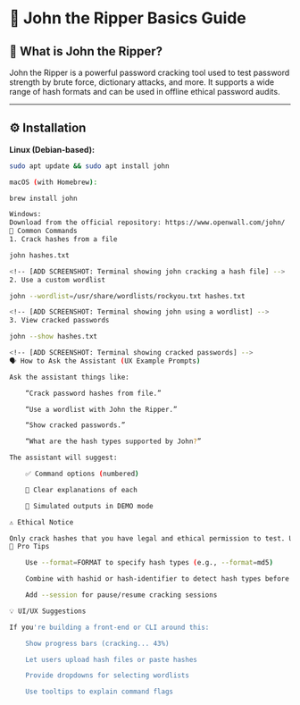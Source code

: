 

# 🔐 John the Ripper Basics Guide

## 🧠 What is John the Ripper?

John the Ripper is a powerful password cracking tool used to test password strength by brute force, dictionary attacks, and more. It supports a wide range of hash formats and can be used in offline ethical password audits.

---

## ⚙️ Installation

**Linux (Debian-based):**
```bash
sudo apt update && sudo apt install john

macOS (with Homebrew):

brew install john

Windows:
Download from the official repository: https://www.openwall.com/john/
🚀 Common Commands
1. Crack hashes from a file

john hashes.txt

<!-- [ADD SCREENSHOT: Terminal showing john cracking a hash file] -->
2. Use a custom wordlist

john --wordlist=/usr/share/wordlists/rockyou.txt hashes.txt

<!-- [ADD SCREENSHOT: Terminal showing john using a wordlist] -->
3. View cracked passwords

john --show hashes.txt

<!-- [ADD SCREENSHOT: Terminal showing cracked passwords] -->
🗣️ How to Ask the Assistant (UX Example Prompts)

Ask the assistant things like:

    “Crack password hashes from file.”

    “Use a wordlist with John the Ripper.”

    “Show cracked passwords.”

    “What are the hash types supported by John?”

The assistant will suggest:

    ✅ Command options (numbered)

    🧠 Clear explanations of each

    💬 Simulated outputs in DEMO mode

⚠️ Ethical Notice

Only crack hashes that you have legal and ethical permission to test. Unauthorized password cracking is illegal.
🧩 Pro Tips

    Use --format=FORMAT to specify hash types (e.g., --format=md5)

    Combine with hashid or hash-identifier to detect hash types before cracking

    Add --session for pause/resume cracking sessions

💡 UI/UX Suggestions

If you're building a front-end or CLI around this:

    Show progress bars (cracking... 43%)

    Let users upload hash files or paste hashes

    Provide dropdowns for selecting wordlists

    Use tooltips to explain command flags